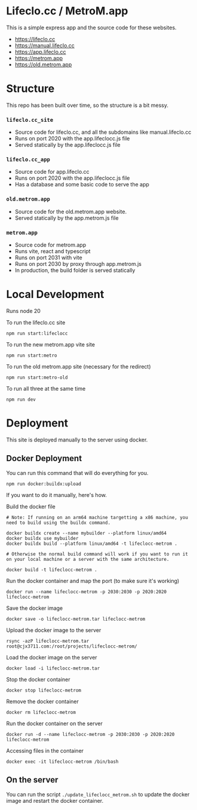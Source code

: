 # Lifeclo.cc / MetroM.app

This is a simple express app and the source code for these websites.

- https://lifeclo.cc
- https://manual.lifeclo.cc
- https://app.lifeclo.cc
- https://metrom.app
- https://old.metrom.app

# Structure

This repo has been built over time, so the structure is a bit messy.

### `lifeclo.cc_site`

- Source code for lifeclo.cc, and all the subdomains like manual.lifeclo.cc
- Runs on port 2020 with the app.lifeclocc.js file
- Served statically by the app.lifeclocc.js file

### `lifeclo.cc_app`

- Source code for app.lifeclo.cc
- Runs on port 2020 with the app.lifeclocc.js file
- Has a database and some basic code to serve the app

### `old.metrom.app`

- Source code for the old.metrom.app website.
- Served statically by the app.metrom.js file

### `metrom.app`

- Source code for metrom.app
- Runs vite, react and typescript
- Runs on port 2031 with vite
- Runs on port 2030 by proxy through app.metrom.js
- In production, the build folder is served statically

# Local Development

Runs node 20

To run the lifeclo.cc site

`npm run start:lifeclocc`

To run the new metrom.app vite site

`npm run start:metro`

To run the old metrom.app site (necessary for the redirect)

`npm run start:metro-old`

To run all three at the same time

`npm run dev`

# Deployment

This site is deployed manually to the server using docker.

## Docker Deployment

You can run this command that will do everything for you.

```
npm run docker:buildx:upload
```

If you want to do it manually, here's how.

Build the docker file

```
# Note: If running on an arm64 machine targetting a x86 machine, you need to build using the buildx command.

docker buildx create --name mybuilder --platform linux/amd64
docker buildx use mybuilder
docker buildx build --platform linux/amd64 -t lifeclocc-metrom .

# Otherwise the normal build command will work if you want to run it on your local machine or a server with the same architecture.

docker build -t lifeclocc-metrom .
```

Run the docker container and map the port (to make sure it's working)

`docker run --name lifeclocc-metrom -p 2030:2030 -p 2020:2020 lifeclocc-metrom`

Save the docker image

`docker save -o lifeclocc-metrom.tar lifeclocc-metrom`

Upload the docker image to the server

`rsync -azP lifeclocc-metrom.tar root@cjx3711.com:/root/projects/lifeclocc-metrom/`

Load the docker image on the server

`docker load -i lifeclocc-metrom.tar`

Stop the docker container

`docker stop lifeclocc-metrom`

Remove the docker container

`docker rm lifeclocc-metrom`

Run the docker container on the server

`docker run -d --name lifeclocc-metrom -p 2030:2030 -p 2020:2020 lifeclocc-metrom`

Accessing files in the container

`docker exec -it lifeclocc-metrom /bin/bash`

## On the server

You can run the script `./update_lifeclocc_metrom.sh` to update the docker image and restart the docker container.
